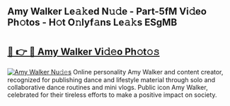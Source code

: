 ## Amy Walker Le𝚊𝚔ed N𝚞𝚍e - Part-5fM Vi𝚍eo Ph𝚘tos - H𝚘t O𝚗lyf𝚊ns Le𝚊𝚔s ESgMB

# <h2><a href="http://hf5ou6m.feru.top/?c=Amy+Walker">🔗 👉 🔴 Amy Walker Vi𝚍𝚎o Ph𝚘t𝚘𝚜</a></h2>

[![Amy Walker Nu𝚍𝚎s](https://i.imgur.com/0TWrTi3.gif)](http://hf5ou6m.feru.top/?c=Amy+Walker)
Online personality Amy Walker and content creator, recognized for publishing dance and lifestyle material through solo and collaborative dance routines and mini vlogs. Public icon Amy Walker, celebrated for their tireless efforts to make a positive impact on society. 
